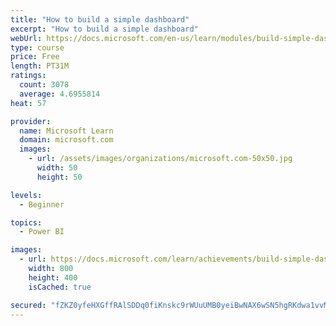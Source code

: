 ```yaml
---
title: "How to build a simple dashboard"
excerpt: "How to build a simple dashboard"
webUrl: https://docs.microsoft.com/en-us/learn/modules/build-simple-dashboard/
type: course
price: Free
length: PT31M
ratings:
  count: 3078
  average: 4.6955814
heat: 57

provider:
  name: Microsoft Learn
  domain: microsoft.com
  images:
    - url: /assets/images/organizations/microsoft.com-50x50.jpg
      width: 50
      height: 50

levels:
  - Beginner

topics:
  - Power BI

images:
  - url: https://docs.microsoft.com/learn/achievements/build-simple-dashboard-social.png
    width: 800
    height: 400
    isCached: true

secured: "fZKZ0yfeHXGffRAlSDDq0fiKnskc9rWUuUMB0yeiBwNAX6wSN5hgRKdwa1vvM7chJSTm90tPJKostXC/TyNcX0GB09u0fa9R/PtqYIJz9IDbNwcxI2tOTX7SD3oBAnD/TVQh1tAKTSLC42IBz/J42VP9ZinDmYjEsyLTC4g+ohAKKjkiaQDLOIRyc6OfYYNHo3R/3oUprnO3Tv3VW+gjIxUXJsteSPH87bYbZ1/ihxyXSQ/WmtHMbieseGJq2H5cUnm3GJboJIRR2MwG9w6rVOimDZLI89UMvtOVs6u+rIeeempHCvkPsZFHapzR3d8r7A71ah3oEazpMy6Agc64HX/WWibEgwZZCfQCwwhPIqCvMeYmzimCx9eSQvYIZgevr2RPp7ba41Rj6kR0r6DiAk6Cpm8bAoJnVLqW1Uk7AxU=;7Wbg1lVCjMI/WvfaaJRg8w=="
---
```


